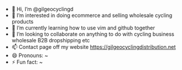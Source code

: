 - 👋 Hi, I’m @gilgeocyclingd
- 👀 I’m interested in doing ecommerce and selling wholesale cycling products
- 🌱 I’m currently learning how to use vim and github together
- 💞️ I’m looking to collaborate on anything to do with cycling business wholesale B2B dropshipping etc
- 📫 Contact page off my website https://gilgeocyclingdistribution.net
- 😄 Pronouns: ~
- ⚡ Fun fact: ~

<!---
gilgeocyclingd/gilgeocyclingd is a ✨ special ✨ repository because its `README.md` (this file) appears on your GitHub profile.
You can click the Preview link to take a look at your changes.
--->
